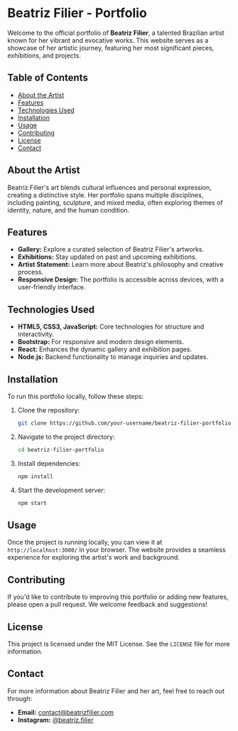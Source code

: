 
# Beatriz Filier - Portfolio

Welcome to the official portfolio of **Beatriz Filier**, a talented Brazilian artist known for her vibrant and evocative works. This website serves as a showcase of her artistic journey, featuring her most significant pieces, exhibitions, and projects.

## Table of Contents
- [About the Artist](#about-the-artist)
- [Features](#features)
- [Technologies Used](#technologies-used)
- [Installation](#installation)
- [Usage](#usage)
- [Contributing](#contributing)
- [License](#license)
- [Contact](#contact)

## About the Artist
Beatriz Filier's art blends cultural influences and personal expression, creating a distinctive style. Her portfolio spans multiple disciplines, including painting, sculpture, and mixed media, often exploring themes of identity, nature, and the human condition.

## Features
- **Gallery:** Explore a curated selection of Beatriz Filier's artworks.
- **Exhibitions:** Stay updated on past and upcoming exhibitions.
- **Artist Statement:** Learn more about Beatriz's philosophy and creative process.
- **Responsive Design:** The portfolio is accessible across devices, with a user-friendly interface.

## Technologies Used
- **HTML5, CSS3, JavaScript:** Core technologies for structure and interactivity.
- **Bootstrap:** For responsive and modern design elements.
- **React:** Enhances the dynamic gallery and exhibition pages.
- **Node.js:** Backend functionality to manage inquiries and updates.

## Installation
To run this portfolio locally, follow these steps:
1. Clone the repository:
   ```bash
   git clone https://github.com/your-username/beatriz-filier-portfolio.git
   ```
2. Navigate to the project directory:
   ```bash
   cd beatriz-filier-portfolio
   ```
3. Install dependencies:
   ```bash
   npm install
   ```
4. Start the development server:
   ```bash
   npm start
   ```

## Usage
Once the project is running locally, you can view it at `http://localhost:3000/` in your browser. The website provides a seamless experience for exploring the artist's work and background.

## Contributing
If you'd like to contribute to improving this portfolio or adding new features, please open a pull request. We welcome feedback and suggestions!

## License
This project is licensed under the MIT License. See the `LICENSE` file for more information.

## Contact
For more information about Beatriz Filier and her art, feel free to reach out through:
- **Email:** contact@beatrizfilier.com
- **Instagram:** [@beatriz.filier](https://instagram.com/beatriz.filier)
